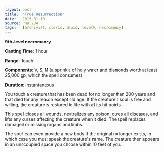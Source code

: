 ```yaml
---
layout: post
title:  "True Resurrection"
date:   2015-01-10
source: PHB.284
tags:   [archivist, cleric, druid, level9, necromancy]
---
```


**9th-level necromancy**

**Casting Time**: 1 hour

**Range**: Touch

**Components**: V, S, M (a sprinkle of holy water and diamonds worth at least 25,000 gp, which the spell consumes)

**Duration**: Instantaneous

You touch a creature that has been dead for no longer than 200 years and that died for any reason except old age. If the creature's soul is free and willing, the creature is restored to life with all its hit points.

This spell closes all wounds, neutralizes any poison, cures all diseases, and lifts any curses affecting the creature when it died. The spell replaces damaged or missing organs and limbs.

The spell can even provide a new body if the original no longer exists, in which case you must speak the creature's name. The creature then appears in an unoccupied space you choose within 10 feet of you.
